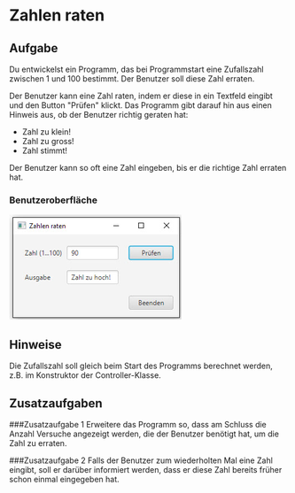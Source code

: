 # Zahlen raten

## Aufgabe
Du entwickelst ein Programm, das bei Programmstart eine Zufallszahl zwischen 1 und 100 bestimmt. Der Benutzer soll diese Zahl erraten.

Der Benutzer kann eine Zahl raten, indem er diese in ein Textfeld eingibt und den Button "Prüfen" klickt. Das Programm gibt darauf hin aus einen Hinweis aus, ob der Benutzer richtig geraten hat:
- Zahl zu klein!
- Zahl zu gross!
- Zahl stimmt!

Der Benutzer kann so oft eine Zahl eingeben, bis er die richtige Zahl erraten hat.

### Benutzeroberfläche
![](res/gui.jpg)

## Hinweise
Die Zufallszahl soll gleich beim Start des Programms berechnet werden, z.B. im Konstruktor der Controller-Klasse.

## Zusatzaufgaben

###Zusatzaufgabe 1
Erweitere das Programm so, dass am Schluss die Anzahl Versuche angezeigt werden, die der Benutzer
benötigt hat, um die Zahl zu erraten.

###Zusatzaufgabe 2
Falls der Benutzer zum wiederholten Mal eine Zahl eingibt, soll er darüber informiert werden, dass er diese Zahl bereits früher schon einmal eingegeben hat.